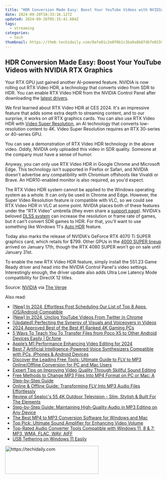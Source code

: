 ```yaml
---
title: "HDR Conversion Made Easy: Boost Your YouTube Videos with NVIDIA RTX Graphics"
date: 2024-09-20T16:33:16.127Z
updated: 2024-09-26T05:15:41.684Z
tags:
  - streaming
categories:
  - tech
thumbnail: https://thmb.techidaily.com/0afe01c2e0f6b1c3ba9a8b87db7e0159921da64d28f55d619b92fd6d20b9c57c.jpg
---
```


## HDR Conversion Made Easy: Boost Your YouTube Videos with NVIDIA RTX Graphics

Your RTX GPU just gained another AI-powered feature. NVIDIA is now rolling out RTX Video HDR, a technology that converts video from SDR to HDR. You can enable RTX Video HDR from the NVIDIA Control Panel after downloading the [latest drivers](https://www.nvidia.com/download/index.aspx?lang=en-us).

 We first learned about RTX Video HDR at CES 2024\. It's an impressive feature that adds some extra depth to streaming content, and to our surprise, it works on _all_ RTX graphics cards. You can also use RTX Video HDR with [Video Super Resolution](https://extra-skills.techidaily.com/2024-approved-instagram-shout-out-for-podcast-fans/), an AI technology that converts low-resolution content to 4K. Video Super Resolution requires an RTX 30-series or 40-series GPU.

 You can see a demonstration of RTX Video HDR technology in the above video. Oddly, NVIDIA only uploaded this video in SDR quality. Someone at the company must have a sense of humor.

 Anyway, you can only use RTX Video HDR in Google Chrome and Microsoft Edge. This technology isn't supported in Firefox or Safari, and NVIDIA doesn't advertise any compatibility with Chromium offshoots like Vivaldi or Brave. An HDR10-enabled monitor is also required, as you'd expect.

 The RTX Video HDR system cannot be applied to the Windows operating system as a whole. It can only be used in Chrome and Edge. However, the Super Video Resolution feature _is_ compatible with VLC, so we could see RTX Video HDR in VLC at some point. NVIDIA places both of these features under the "RTX Video" umbrella (they even share a [support page](https://nvidia.custhelp.com/app/answers/detail/a%5Fid/5448/)). NVIDIA's beloved [DLSS system](https://extra-hints.techidaily.com/new-core-understanding-of-narrative-frameworks/) can increase the resolution or frame rate of games, but it can't convert SDR games to HDR. For that, you'll want to use something like Windows 11's [Auto HDR](https://support.microsoft.com/en-us/windows/use-auto-hdr-for-better-gaming-in-windows-0cce8402-3de5-4512-a742-e027ca7aa79c) feature.

 Today also marks the release of NVIDIA's GeForce RTX 4070 Ti SUPER graphics card, which retails for $799\. Other GPUs in the [4000 SUPER lineup](https://easy-unlock-android.techidaily.com/how-to-unlock-a-motorola-moto-g04-easily-by-drfone-android/) arrived on January 17th, though the RTX 4080 SUPER won't go on sale until January 31st.

 To enable the new RTX Video HDR feature, simply install the 551.23 Game Ready driver and head into the NVIDIA Control Panel's video settings. Interestingly enough, the driver update also adds Ultra Low Latency Mode compatibility for DirectX 12 titles.

 Source: [NVIDIA](https://blogs.nvidia.com/blog/rtx-video-hdr-remix-studio-driver/) via [The Verge](https://www.theverge.com/2024/1/24/24048892/nvidia-rtx-video-hdr-feature-ai)

<ins class="adsbygoogle"
     style="display:block"
     data-ad-format="autorelaxed"
     data-ad-client="ca-pub-7571918770474297"
     data-ad-slot="1223367746"></ins>

<ins class="adsbygoogle"
     style="display:block"
     data-ad-client="ca-pub-7571918770474297"
     data-ad-slot="8358498916"
     data-ad-format="auto"
     data-full-width-responsive="true"></ins>

<span class="atpl-alsoreadstyle">Also read:</span>
<div><ul>
<li><a href="https://instagram-videos.techidaily.com/new-in-2024-effortless-post-scheduling-our-list-of-top-8-apps-iosandroid-compatible/"><u>[New] In 2024, Effortless Post Scheduling Our List of Top 8 Apps, iOS/Android-Compatible</u></a></li>
<li><a href="https://twitter-videos.techidaily.com/new-in-2024-unclog-youtube-videos-from-twitter-in-chrome/"><u>[New] In 2024, Unclog YouTube Videos From Twitter in Chrome</u></a></li>
<li><a href="https://extra-skills.techidaily.com/updated-perfecting-the-synergy-of-visuals-and-voiceovers-in-videos/"><u>[Updated] Perfecting the Synergy of Visuals and Voiceovers in Videos</u></a></li>
<li><a href="https://extra-hints.techidaily.com/2024-approved-best-of-the-best-1-ranked-4k-gaming-pcs/"><u>2024 Approved Best of the Best #1 Ranked 4K Gaming PCs</u></a></li>
<li><a href="https://blog-min.techidaily.com/5-ways-to-teach-you-to-transfer-files-from-poco-x5-to-other-android-devices-easily-drfone-by-drfone-transfer-from-android-transfer-from-android/"><u>5 Ways To Teach You To Transfer Files from Poco X5 to Other Android Devices Easily | Dr.fone</u></a></li>
<li><a href="https://fox-glue.techidaily.com/apples-m1-performance-enhancing-video-editing-for-2024/"><u>Apple’s M1 Performance Enhancing Video Editing for 2024</u></a></li>
<li><a href="https://media-tips.techidaily.com/best-7-artificial-intelligence-powered-voice-synthesizers-compatible-with-pcs-iphones-and-android-devices/"><u>Best 7 Artificial Intelligence-Powered Voice Synthesizers Compatible with PCs, iPhones & Android Devices</u></a></li>
<li><a href="https://media-tips.techidaily.com/discover-the-leading-free-tools-ultimate-guide-to-flv-to-mp3-onlineoffline-conversion-for-pc-and-mac-users/"><u>Discover the Leading Free Tools: Ultimate Guide to FLV to MP3 Online/Offline Conversion for PC and Mac Users</u></a></li>
<li><a href="https://media-tips.techidaily.com/expert-tips-on-improving-video-quality-through-skillful-sound-editing/"><u>Expert Tips on Improving Video Quality Through Skillful Sound Editing</u></a></li>
<li><a href="https://media-tips.techidaily.com/free-methods-to-change-mp3-files-into-mp4-format-on-pc-or-mac-a-step-by-step-guide/"><u>Free Methods to Change MP3 Files Into MP4 Format on PC or Mac: A Step-by-Step Guide</u></a></li>
<li><a href="https://media-tips.techidaily.com/online-and-offline-guide-transforming-flv-into-mp3-audio-files-effortlessly/"><u>Online & Offline Guide: Transforming FLV Into MP3 Audio Files Effortlessly</u></a></li>
<li><a href="https://buynow-help.techidaily.com/review-of-sealocs-55-4k-outdoor-television-slim-stylish-and-built-for-the-elements/"><u>Review of Sealoc's 55 4K Outdoor Television - Slim, Stylish & Built For The Elements</u></a></li>
<li><a href="https://media-tips.techidaily.com/step-by-step-guide-maintaining-high-quality-audio-in-mp3-editing-on-any-device/"><u>Step-by-Step Guide: Maintaining High-Quality Audio in MP3 Editing on Any Device</u></a></li>
<li><a href="https://ai-driven-video-production.techidaily.com/the-best-mp4-to-mp3-conversion-software-for-windows-and-mac/"><u>The Best MP4 to MP3 Conversion Software for Windows and Mac</u></a></li>
<li><a href="https://media-tips.techidaily.com/top-pick-ultimate-sound-amplifier-for-enhancing-video-volume/"><u>Top Pick: Ultimate Sound Amplifier for Enhancing Video Volume</u></a></li>
<li><a href="https://media-tips.techidaily.com/top-rated-audio-converter-tools-compatible-with-windows-11-8-and-7-mp3-wma-flac-wav-aiff/"><u>Top-Rated Audio Converter Tools Compatible with Windows 11, 8 & 7: MP3, WMA, FLAC, WAV, AIFF</u></a></li>
<li><a href="https://common-error.techidaily.com/usb-tethering-on-windows-11-easily/"><u>USB Tethering on Windows 11 Easily</u></a></li>
</ul></div>

<!-- affiliate ads begin -->
<a href="https://aligracehair.sjv.io/c/5597632/2135370/19272" target="_top" id="2135370">
  <img src="//a.impactradius-go.com/display-ad/19272-2135370" border="0" alt="https://techidaily.com" width="300" height="90"/>
</a>
<img height="0" width="0" src="https://aligracehair.sjv.io/i/5597632/2135370/19272" style="position:absolute;visibility:hidden;" border="0" />
<!-- affiliate ads end -->

